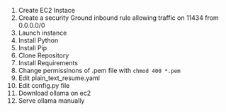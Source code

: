 1. Create EC2 Instace
2. Create a security Ground inbound rule allowing traffic on 11434 from 0.0.0.0/0
3. Launch instance
4. Install Python
5. Install Pip
6. Clone Repository
7. Install Requirements
8. Change permissinons of .pem file with `chmod 400 *.pem`
9. Edit plain_text_resume.yaml
10. Edit config.py file
11. Download ollama on ec2
12. Serve ollama manually
